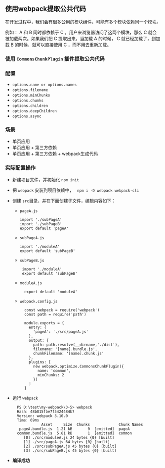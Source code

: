 ## 使用webpack提取公共代码

在开发过程中，我们会有很多公用的模块组件，可能有多个模块依赖同一个模块。

例如： A 和 B 同时都依赖于 C ，用户来浏览器访问了这两个模块，那么 C 就会被加载两次。如果我们把 C 提取出来，当加载 A 的时候， C 就已经加载了，到加载 B 的时候，就可以直接使用 C ，而不用去重新加载。


### 使用 `CommonsChunkPlugin` 插件提取公共代码

### 配置

- `options.name or options.names`
- `options.filename`
- `options.minChunks`
- `options.chunks`
- `options.children`
- `options.deepChildren`
- `options.async`

### 场景

- 单页应用
- 单页应用 + 第三方依赖
- 单页应用 + 第三方依赖 + webpack生成代码

### 实际配置操作

- 新建项目文件，并初始化 `npm init` 

- 把 `webpack` 安装到项目依赖中， ` npm i -D webpack webpack-cli`

- 创建 `src`目录，并在下面创建子文件，编辑内容如下：

  - `pageA.js` 

      ``` 
      import './subPageA'
      import './subPageB'
      export default 'pageA'
      ```

  - `subPageA.js`

    ```
    import './moduleA'
    export default 'subPageB'
    ```

  - `subPageB.js`

     ```
      import './moduleA'
      export default 'subPageB'
    ```

  - `moduleA.js`

    ```
      export default 'moduleA'
    ```

  - `webpack.config.js`

    ```
      const webpack = require('webpack')
      const path = require('path')
      
      module.exports = {
        entry: {
          'pageA': './src/pageA.js'
        },
        output: {
          path: path.resolve(__dirname,'./dist'),
          filename: '[name].bundle.js',
          chunkFilename: '[name].chunk.js'
        },
        plugins: [
          new webpack.optimize.CommonsChunkPlugin({
            name: 'common',
            minChunks: 2
          })
        ]
      }
    ```

- 运行 `webpack ` 

  ```
    PS D:\test\my-webpack\3-5> webpack
    Hash: 48b815fbe7f5424484b7
    Version: webpack 3.10.0
    Time: 69ms
               Asset     Size  Chunks             Chunk Names
     pageA.bundle.js  1.21 kB       0  [emitted]  pageA
    common.bundle.js  5.81 kB       1  [emitted]  common
       [0] ./src/moduleA.js 24 bytes {0} [built]
       [1] ./src/pageA.js 64 bytes {0} [built]
       [2] ./src/subPageA.js 45 bytes {0} [built]
       [3] ./src/subPageB.js 45 bytes {0} [built]
  ```

- **编译成功**

